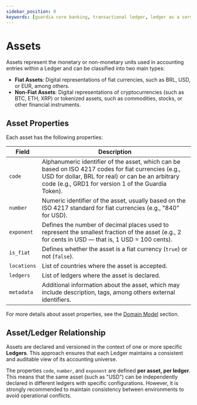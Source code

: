 ```yaml
---
sidebar_position: 0
keywords: [guardia core banking, transactional ledger, ledger as a service, ledger module of guardia, assets, ias-1, ias-8]
---
```


# Assets

Assets represent the monetary or non-monetary units used in accounting entries within a Ledger and can be classified into two main types:

- **Fiat Assets**: Digital representations of fiat currencies, such as BRL, USD, or EUR, among others.
- **Non-Fiat Assets**: Digital representations of cryptocurrencies (such as BTC, ETH, XRP) or tokenized assets, such as commodities, stocks, or other financial instruments.

## Asset Properties

Each asset has the following properties:

| Field       | Description |
|-------------|-----------|
| `code`      | Alphanumeric identifier of the asset, which can be based on ISO 4217 codes for fiat currencies (e.g., USD for dollar, BRL for real) or can be an arbitrary code (e.g., GRD1 for version 1 of the Guardia Token). |
| `number`    | Numeric identifier of the asset, usually based on the ISO 4217 standard for fiat currencies (e.g., "840" for USD). |
| `exponent`  | Defines the number of decimal places used to represent the smallest fraction of the asset (e.g., 2 for cents in USD — that is, 1 USD = 100 cents). |
| `is_fiat`   | Defines whether the asset is a fiat currency (`true`) or not (`false`). |
| `locations` | List of countries where the asset is accepted. |
| `ledgers`   | List of ledgers where the asset is declared. |
| `metadata`  | Additional information about the asset, which may include description, tags, among others external identifiers. |

For more details about asset properties, see the [Domain Model](../models/index.md#assets) section.

## Asset/Ledger Relationship

Assets are declared and versioned in the context of one or more specific **Ledgers**. This approach ensures that each Ledger maintains a consistent and auditable view of its accounting universe.

The properties `code`, `number`, and `exponent` are defined **per asset, per ledger**. This means that the same asset (such as "USD") can be independently declared in different ledgers with specific configurations. However, it is strongly recommended to maintain consistency between environments to avoid operational conflicts.